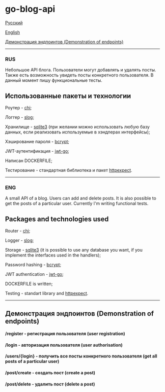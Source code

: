 ﻿# go-blog-api
[Русский](#russian)

[English](#english)

[Демонстрация эндпоинтов (Demonstration of endpoints)](#demo)
___
### RUS <a name="russian"></a> 
Небольшое API блога. Пользователи могут добавлять и удалять посты. Также есть возможность увидеть посты конкретного пользователя.
В данный момент пишу функциональные тесты.
## Использованные пакеты и технологии
Роутер - [chi](https://github.com/go-chi/chi/);

Логгер - [slog](https://pkg.go.dev/golang.org/x/exp/slog);

Хранилище - [sqlite3](https://www.sqlite.org/) (при желании можно использовать любую базу данных, если реализовать используемые в хэндлерах интерфейсы);

Хэширование пароля - [bcrypt](https://pkg.go.dev/golang.org/x/crypto/bcrypt);

JWT-аутентификация - [jwt-go](https://pkg.go.dev/github.com/golang-jwt/jwt/v5);

Написан DOCKERFILE;

Тестирование - стандартная библиотека и пакет [httpexpect](https://github.com/gavv/httpexpect).

___
### ENG <a name="english"></a> 
A small API of a blog. Users can add and delete posts. It is also possible to get the posts of a particular user.
Currently I'm writing functional tests.
## Packages and technologies used
Router - [chi](https://github.com/go-chi/chi/);

Logger - [slog](https://pkg.go.dev/golang.org/x/exp/slog);

Storage - [sqlite3](https://www.sqlite.org/) (it is possible to use any database you want, if you implement the interfaces used in the handlers);

Password hashing - [bcrypt](https://pkg.go.dev/golang.org/x/crypto/bcrypt);

JWT authentication - [jwt-go](https://pkg.go.dev/github.com/golang-jwt/jwt/v5);

DOCKERFILE is written;

Testing - standart library and [httpexpect](https://github.com/gavv/httpexpect).
___

## Демонстрация эндпоинтов (Demonstration of endpoints) <a name="demo"></a> 

#### /register - регистрация пользователя (user registration)

#### /login - авторизация пользователя (user authorisation)

#### /users/{login} - получить все посты конкретного пользователя (get all posts of a particular user)

#### /post/create - создать пост (create a post)

#### /post/delete - удалить пост (delete a post)
